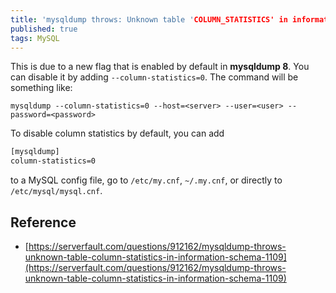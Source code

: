 ```yaml
---
title: 'mysqldump throws: Unknown table 'COLUMN_STATISTICS' in information_schema (1109)'
published: true
tags: MySQL
---
```


This is due to a new flag that is enabled by default in **mysqldump 8**. You
can disable it by adding `--column-statistics=0`. The command will be
something like:

```shell
mysqldump --column-statistics=0 --host=<server> --user=<user> --password=<password> 
```

To disable column statistics by default, you can add

```bash
[mysqldump]
column-statistics=0
```

to a MySQL config file, go to `/etc/my.cnf`, `~/.my.cnf`, or directly to `/etc/mysql/mysql.cnf`.

## Reference

- [https://serverfault.com/questions/912162/mysqldump-throws-unknown-table-column-statistics-in-information-schema-1109](https://serverfault.com/questions/912162/mysqldump-throws-unknown-table-column-statistics-in-information-schema-1109)